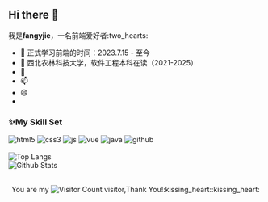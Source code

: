 <h2>Hi there 👋</h2>

<div>
  <p>我是<strong>fangyjie</strong>，一名前端爱好者:two_hearts:</p>
  <ul>
    <li>🔭 正式学习前端的时间：2023.7.15 - 至今</li>
    <li>🌱 西北农林科技大学，软件工程本科在读（2021-2025）</li>
    <li>💬</li>
    <li>📫</li>
    <li>😄</li>
    <li></li>
  </ul>
</div>

<h3>✨My Skill Set</h3>
<div>
  <img src="https://img.shields.io/badge/HTML5-E34F26?style=for-the-badge&logo=html5&logoColor=white" alt="html5">
  <img src="https://img.shields.io/badge/CSS3-1572B6?style=for-the-badge&logo=css3&logoColor=white" alt="css3">
  <img src="https://img.shields.io/badge/JavaScript-F7DF1E?style=for-the-badge&logo=javascript&logoColor=black" alt="js">
  <img src="https://img.shields.io/badge/Vue.js-35495E?style=for-the-badge&logo=vue.js&logoColor=4FC08D" alt="vue">
  <img src="https://img.shields.io/badge/Java-ED8B00?style=for-the-badge&logo=openjdk&logoColor=white" alt="java">
  <img src="https://img.shields.io/badge/GitHub-100000?style=for-the-badge&logo=github&logoColor=white" alt="github">
</div>
<br>

<div>
  <img src="https://github-readme-stats.vercel.app/api/top-langs/?username=fangyjie&layout=compact&theme=tokyonight" alt="Top Langs">
</div>

<div>
  <img src="https://github-readme-stats.vercel.app/api?username=fangyjie&show_icons=true&theme=tokyonight" alt="Github Stats">
</div>

<br>

<p align="center">You are my <img src="https://profile-counter.glitch.me/fangyjie/count.svg" alt="Visitor Count"> visitor,Thank You!:kissing_heart::kissing_heart:</p>
